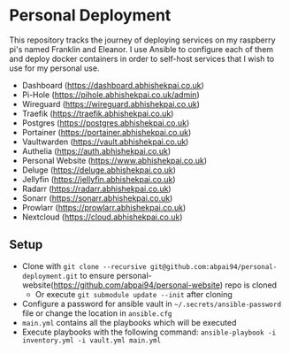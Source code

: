 # Personal Deployment
This repository tracks the journey of deploying services on my raspberry pi's named Franklin and Eleanor. I use Ansible to configure each of them and deploy docker containers in order to self-host services that I wish to use for my personal use. 

* Dashboard (https://dashboard.abhishekpai.co.uk)
* Pi-Hole (https://pihole.abhishekpai.co.uk/admin)
* Wireguard (https://wireguard.abhishekpai.co.uk)
* Traefik (https://traefik.abhishekpai.co.uk)
* Postgres (https://postgres.abhishekpai.co.uk)
* Portainer (https://portainer.abhishekpai.co.uk)
* Vaultwarden (https://vault.abhishekpai.co.uk)
* Authelia (https://auth.abhishekpai.co.uk)
* Personal Website (https://www.abhishekpai.co.uk)
* Deluge (https://deluge.abhishekpai.co.uk)
* Jellyfin (https://jellyfin.abhishekpai.co.uk)
* Radarr (https://radarr.abhishekpai.co.uk)
* Sonarr (https://sonarr.abhishekpai.co.uk)
* Prowlarr (https://prowlarr.abhishekpai.co.uk)
* Nextcloud (https://cloud.abhishekpai.co.uk)

## Setup
* Clone with `git clone --recursive git@github.com:abpai94/personal-deployment.git` to ensure personal-website(https://github.com/abpai94/personal-website) repo is cloned
  * Or execute `git submodule update --init` after cloning
* Configure a password for ansible vault in `~/.secrets/ansible-password` file or change the location in `ansible.cfg`
* `main.yml` contains all the playbooks which will be executed
* Execute playbooks with the following command: `ansible-playbook -i inventory.yml -i vault.yml main.yml`
